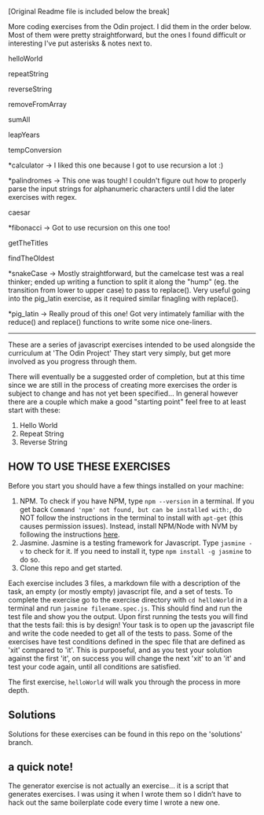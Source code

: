 [Original Readme file is included below the break]

More coding exercises from the Odin project. I did them in the order below. Most of them were pretty straightforward, but the ones I found difficult or interesting I've put asterisks & notes next to.

helloWorld

repeatString

reverseString

removeFromArray

sumAll

leapYears

tempConversion

*calculator -> I liked this one because I got to use recursion a lot :)

*palindromes -> This one was tough! I couldn't figure out how to properly parse the input strings for alphanumeric characters until I did the later exercises with regex.

caesar

*fibonacci -> Got to use recursion on this one too! 

getTheTitles

findTheOldest


*snakeCase -> Mostly straightforward, but the camelcase test was a real thinker; ended up writing a function to split it along the "hump" (eg. the transition from lower to upper case) to pass to replace(). Very useful going into the pig_latin exercise, as it required similar finagling with replace().

*pig_latin -> Really proud of this one! Got very intimately familiar with the reduce() and replace() functions to write some nice one-liners.

-----------------------------------------------------------------------------------------------------------------------------
These are a series of javascript exercises intended to be used alongside the curriculum at 'The Odin Project'  They start very simply, but get more involved as you progress through them.

There will eventually be a suggested order of completion, but at this time since we are still in the process of creating more exercises the order is subject to change and has not yet been specified... In general however there are a couple which make a good "starting point" feel free to at least start with these:

1. Hello World
1. Repeat String
1. Reverse String

## HOW TO USE THESE EXERCISES
Before you start you should have a few things installed on your machine:
1. NPM.  To check if you have NPM, type `npm --version` in a terminal. If you get back `Command 'npm' not found, but can be installed with:`, do NOT follow the instructions in the terminal to install with `apt-get` (this causes permission issues). Instead, install NPM/Node with NVM by following the instructions [here](https://github.com/TheOdinProject/curriculum/blob/master/web_development_101/installations/installing_node.md).
3. Jasmine.  Jasmine is a testing framework for Javascript.  Type `jasmine -v` to check for it.  If you need to install it, type `npm install -g jasmine` to do so.
4. Clone this repo and get started.

Each exercise includes 3 files, a markdown file with a description of the task, an empty (or mostly empty) javascript file, and a set of tests.  To complete the exercise go to the exercise directory with `cd helloWorld` in a terminal and run `jasmine filename.spec.js`.  This should find and run the test file and show you the output.  Upon first running the tests you will find that the tests fail: this is by design!  Your task is to open up the javascript file and write the code needed to get all of the tests to pass. Some of the exercises have test conditions defined in the spec file that are defined as 'xit' compared to 'it'. This is purposeful, and as you test your solution against the first 'it', on success you will change the next 'xit' to an 'it' and test your code again, until all conditions are satisfied.

The first exercise, `helloWorld` will walk you through the process in more depth.

## Solutions

Solutions for these exercises can be found in this repo on the 'solutions' branch.

## a quick note!

The generator exercise is not actually an exercise… it is a script that generates exercises. I was using it when I wrote them so I didn’t have to hack out the same boilerplate code every time I wrote a new one.
